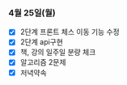 ### 4월 25일(월)
- [x] 2단계 프론트 체스 이동 기능 수정
- [x] 2단계 api구현
- [x] 책, 강의 일주일 분량 체크
- [x] 알고리즘 2문제
- [x] 저녁약속
